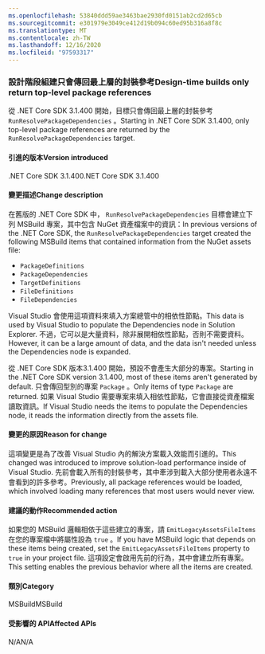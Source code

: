 ```yaml
---
ms.openlocfilehash: 53840ddd59ae3463bae2930fd0151ab2cd2d65cb
ms.sourcegitcommit: e301979e3049ce412d19b094c60ed95b316a8f8c
ms.translationtype: MT
ms.contentlocale: zh-TW
ms.lasthandoff: 12/16/2020
ms.locfileid: "97593317"
---
```

### <a name="design-time-builds-only-return-top-level-package-references"></a><span data-ttu-id="77838-101">設計階段組建只會傳回最上層的封裝參考</span><span class="sxs-lookup"><span data-stu-id="77838-101">Design-time builds only return top-level package references</span></span>

<span data-ttu-id="77838-102">從 .NET Core SDK 3.1.400 開始，目標只會傳回最上層的封裝參考 `RunResolvePackageDependencies` 。</span><span class="sxs-lookup"><span data-stu-id="77838-102">Starting in .NET Core SDK 3.1.400, only top-level package references are returned by the `RunResolvePackageDependencies` target.</span></span>

#### <a name="version-introduced"></a><span data-ttu-id="77838-103">引進的版本</span><span class="sxs-lookup"><span data-stu-id="77838-103">Version introduced</span></span>

<span data-ttu-id="77838-104">.NET Core SDK 3.1.400</span><span class="sxs-lookup"><span data-stu-id="77838-104">.NET Core SDK 3.1.400</span></span>

#### <a name="change-description"></a><span data-ttu-id="77838-105">變更描述</span><span class="sxs-lookup"><span data-stu-id="77838-105">Change description</span></span>

<span data-ttu-id="77838-106">在舊版的 .NET Core SDK 中， `RunResolvePackageDependencies` 目標會建立下列 MSBuild 專案，其中包含 NuGet 資產檔案中的資訊：</span><span class="sxs-lookup"><span data-stu-id="77838-106">In previous versions of the .NET Core SDK, the `RunResolvePackageDependencies` target created the following MSBuild items that contained information from the NuGet assets file:</span></span>

- `PackageDefinitions`
- `PackageDependencies`
- `TargetDefinitions`
- `FileDefinitions`
- `FileDependencies`

<span data-ttu-id="77838-107">Visual Studio 會使用這項資料來填入方案總管中的相依性節點。</span><span class="sxs-lookup"><span data-stu-id="77838-107">This data is used by Visual Studio to populate the Dependencies node in Solution Explorer.</span></span> <span data-ttu-id="77838-108">不過，它可以是大量資料，除非展開相依性節點，否則不需要資料。</span><span class="sxs-lookup"><span data-stu-id="77838-108">However, it can be a large amount of data, and the data isn't needed unless the Dependencies node is expanded.</span></span>

<span data-ttu-id="77838-109">從 .NET Core SDK 版本3.1.400 開始，預設不會產生大部分的專案。</span><span class="sxs-lookup"><span data-stu-id="77838-109">Starting in the .NET Core SDK version 3.1.400, most of these items aren't generated by default.</span></span> <span data-ttu-id="77838-110">只會傳回型別的專案 `Package` 。</span><span class="sxs-lookup"><span data-stu-id="77838-110">Only items of type `Package` are returned.</span></span> <span data-ttu-id="77838-111">如果 Visual Studio 需要專案來填入相依性節點，它會直接從資產檔案讀取資訊。</span><span class="sxs-lookup"><span data-stu-id="77838-111">If Visual Studio needs the items to populate the Dependencies node, it reads the information directly from the assets file.</span></span>

#### <a name="reason-for-change"></a><span data-ttu-id="77838-112">變更的原因</span><span class="sxs-lookup"><span data-stu-id="77838-112">Reason for change</span></span>

<span data-ttu-id="77838-113">這項變更是為了改善 Visual Studio 內的解決方案載入效能而引進的。</span><span class="sxs-lookup"><span data-stu-id="77838-113">This changed was introduced to improve solution-load performance inside of Visual Studio.</span></span> <span data-ttu-id="77838-114">先前會載入所有的封裝參考，其中牽涉到載入大部分使用者永遠不會看到的許多參考。</span><span class="sxs-lookup"><span data-stu-id="77838-114">Previously, all package references would be loaded, which involved loading many references that most users would never view.</span></span>

#### <a name="recommended-action"></a><span data-ttu-id="77838-115">建議的動作</span><span class="sxs-lookup"><span data-stu-id="77838-115">Recommended action</span></span>

<span data-ttu-id="77838-116">如果您的 MSBuild 邏輯相依于這些建立的專案，請 `EmitLegacyAssetsFileItems` 在您的專案檔中將屬性設為 `true` 。</span><span class="sxs-lookup"><span data-stu-id="77838-116">If you have MSBuild logic that depends on these items being created, set the `EmitLegacyAssetsFileItems` property to `true` in your project file.</span></span> <span data-ttu-id="77838-117">這項設定會啟用先前的行為，其中會建立所有專案。</span><span class="sxs-lookup"><span data-stu-id="77838-117">This setting enables the previous behavior where all the items are created.</span></span>

#### <a name="category"></a><span data-ttu-id="77838-118">類別</span><span class="sxs-lookup"><span data-stu-id="77838-118">Category</span></span>

<span data-ttu-id="77838-119">MSBuild</span><span class="sxs-lookup"><span data-stu-id="77838-119">MSBuild</span></span>

#### <a name="affected-apis"></a><span data-ttu-id="77838-120">受影響的 API</span><span class="sxs-lookup"><span data-stu-id="77838-120">Affected APIs</span></span>

<span data-ttu-id="77838-121">N/A</span><span class="sxs-lookup"><span data-stu-id="77838-121">N/A</span></span>
